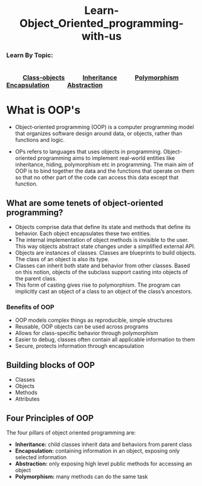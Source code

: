 <h1 align=center>Learn-Object_Oriented_programming-with-us</h1>




<h3> Learn By Topic: </h3>          



          



<h1></h1>&nbsp;&nbsp;&nbsp;&nbsp;&nbsp;&nbsp;&nbsp;&nbsp;&nbsp;&nbsp;

<h3 style="display:inline;"><a href='HTML_src/class_objects.html' target="_blank" >Class-objects</a></h3> &nbsp;&nbsp;&nbsp;&nbsp;&nbsp;&nbsp;&nbsp;&nbsp;&nbsp;&nbsp; <h3 style="display:inline;"><a href='HTML_src/inheritance.html' target="_blank">Inheritance</a></h3> &nbsp;&nbsp;&nbsp;&nbsp;&nbsp;&nbsp;&nbsp;&nbsp;&nbsp;&nbsp; <h3 style="display:inline;"><a href='HTML_src/polymorphism.html' target="_blank">Polymorphism</a></h3> &nbsp;&nbsp;&nbsp;&nbsp;&nbsp;&nbsp;&nbsp;&nbsp;&nbsp;&nbsp; <h3 style="display:inline;"><a href='HTML_src/encapsulation.html' target="_blank">Encapsulation</a></h3> &nbsp;&nbsp;&nbsp;&nbsp;&nbsp;&nbsp;&nbsp;&nbsp;&nbsp;&nbsp; <h3 style="display:inline;"><a href='HTML_src/abstraction.html' target="_blank">Abstraction</a></h3> &nbsp;&nbsp;&nbsp;&nbsp;&nbsp;&nbsp;&nbsp;&nbsp;&nbsp;&nbsp; <h3 style="display:inline;"><a href=''></a></h3>

# 

# What is OOP's

- Object-oriented programming (OOP) is a computer programming model that organizes software design around data, or objects, rather than functions and logic.

- OPs refers to languages that uses objects in programming. Object-oriented programming aims to implement real-world entities like inheritance, hiding, polymorphism etc in programming. The main aim of OOP is to bind together the data and the functions that operate on them so that no other part of the code can access this data except that function.

## What are some tenets of object-oriented programming?

- Objects comprise data that define its state and methods that define its behavior. Each object encapsulates these two entities.
- The internal implementation of object methods is invisible to the user. This way objects abstract state changes under a simplified external API.
- Objects are instances of classes. Classes are blueprints to build objects. The class of an object is also its type.
- Classes can inherit both state and behavior from other classes. Based on this notion, objects of the subclass support casting into objects of the parent class.
- This form of casting gives rise to polymorphism. The program can implicitly cast an object of a class to an object of the class’s ancestors.

### Benefits of OOP

- OOP models complex things as reproducible, simple structures
- Reusable, OOP objects can be used across programs
- Allows for class-specific behavior through polymorphism
- Easier to debug, classes often contain all applicable information to them
- Secure, protects information through encapsulation

## Building blocks of OOP

- Classes
- Objects
- Methods
- Attributes

## Four Principles of OOP

The four pillars of object oriented programming are:

- **Inheritance:** child classes inherit data and behaviors from parent class
- **Encapsulation:** containing information in an object, exposing only selected information
- **Abstraction:** only exposing high level public methods for accessing an object
- **Polymorphism:** many methods can do the same task



